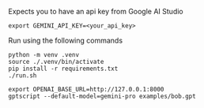 Expects you to have an api key from Google AI Studio

```
export GEMINI_API_KEY=<your_api_key>
```

Run using the following commands

```
python -m venv .venv
source ./.venv/bin/activate
pip install -r requirements.txt
./run.sh
```

```
export OPENAI_BASE_URL=http://127.0.0.1:8000
gptscript --default-model=gemini-pro examples/bob.gpt
```